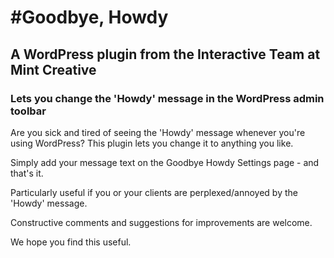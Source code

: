 #Goodbye, Howdy
=============================

## A WordPress plugin from the Interactive Team at Mint Creative

### Lets you change the 'Howdy' message in the WordPress admin toolbar

Are you sick and tired of seeing the 'Howdy' message whenever you're using WordPress?
This plugin lets you change it to anything you like.

Simply add your message text on the Goodbye Howdy Settings page - and that's it.

Particularly useful if you or your clients are perplexed/annoyed by the 'Howdy' message.

Constructive comments and suggestions for improvements are welcome.

We hope you find this useful.